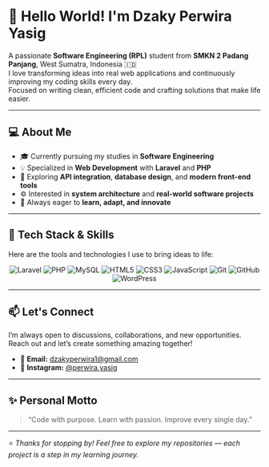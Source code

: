 # 👋 Hello World! I'm Dzaky Perwira Yasig

A passionate **Software Engineering (RPL)** student from **SMKN 2 Padang Panjang**, West Sumatra, Indonesia 🇮🇩  
I love transforming ideas into real web applications and continuously improving my coding skills every day.  
Focused on writing clean, efficient code and crafting solutions that make life easier.

---

## 💻 About Me
- 🎓 Currently pursuing my studies in **Software Engineering**
- 💡 Specialized in **Web Development** with **Laravel** and **PHP**
- 🌱 Exploring **API integration**, **database design**, and **modern front-end tools**
- ⚙️ Interested in **system architecture** and **real-world software projects**
- 🧠 Always eager to **learn, adapt, and innovate**

---

## 🧰 Tech Stack & Skills
Here are the tools and technologies I use to bring ideas to life:

<p align="center">
  <img src="https://img.shields.io/badge/Laravel-F55247?style=for-the-badge&logo=laravel&logoColor=white" alt="Laravel"/>
  <img src="https://img.shields.io/badge/PHP-777BB4?style=for-the-badge&logo=php&logoColor=white" alt="PHP"/>
  <img src="https://img.shields.io/badge/MySQL-00758F?style=for-the-badge&logo=mysql&logoColor=white" alt="MySQL"/>
  <img src="https://img.shields.io/badge/HTML5-E34F26?style=for-the-badge&logo=html5&logoColor=white" alt="HTML5"/>
  <img src="https://img.shields.io/badge/CSS3-264de4?style=for-the-badge&logo=css3&logoColor=white" alt="CSS3"/>
  <img src="https://img.shields.io/badge/JavaScript-f7df1e?style=for-the-badge&logo=javascript&logoColor=black" alt="JavaScript"/>
  <img src="https://img.shields.io/badge/Git-F05033?style=for-the-badge&logo=git&logoColor=white" alt="Git"/>
  <img src="https://img.shields.io/badge/GitHub-000?style=for-the-badge&logo=github&logoColor=white" alt="GitHub"/>
  <img src="https://img.shields.io/badge/WordPress-21759B?style=for-the-badge&logo=wordpress&logoColor=white" alt="WordPress"/>
</p>

---

## 📫 Let's Connect
I’m always open to discussions, collaborations, and new opportunities.  
Reach out and let’s create something amazing together!

- 📧 **Email:** dzakyperwira1@gmail.com  
- 📸 **Instagram:** [@perwira.yasig](https://instagram.com/perwira.yasig)

---

## ✨ Personal Motto
> “Code with purpose. Learn with passion. Improve every single day.”

---

⭐ *Thanks for stopping by! Feel free to explore my repositories — each project is a step in my learning journey.*
